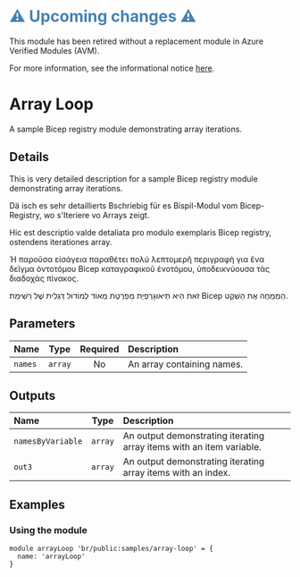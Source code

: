 <h1 style="color: steelblue;">⚠️ Upcoming changes ⚠️</h1>

This module has been retired without a replacement module in Azure Verified Modules (AVM).

For more information, see the informational notice [here](https://github.com/Azure/bicep-registry-modules?tab=readme-ov-file#%EF%B8%8F-upcoming-changes-%EF%B8%8F).

# Array Loop

A sample Bicep registry module demonstrating array iterations.

## Details

This is very detailed description for a sample Bicep registry module demonstrating array iterations.

Dä isch es sehr detaillierts Bschriebig für es Bispil-Modul vom Bicep-Registry, wo s'Iteriere vo Arrays zeigt.

Hic est descriptio valde detaliata pro modulo exemplaris Bicep registry, ostendens iterationes array.

Ἡ παροῦσα εἰσάγεια παραθέτει πολύ λεπτομερῆ περιγραφὴ για ἕνα δεῖγμα ὀντοτόμου Bicep καταγραφικοῦ ἐνοτόμου, ὑποδεικνύουσα τὰς διαδοχὰς πίνακος.

זֹאת הִיא תְּיאוּגָרַפְיַת מְפֵרֶטֶת מְאוֹד לְמוֹדוּל דַּגְלִית שֶׁל רֵשִׁימַת Bicep הַמְמַחֶה אֶת הַשֵׁקֶט.

## Parameters

| Name    | Type    | Required | Description                |
| :------ | :-----: | :------: | :------------------------- |
| `names` | `array` | No       | An array containing names. |

## Outputs

| Name              | Type    | Description                                                          |
| :---------------- | :-----: | :------------------------------------------------------------------- |
| `namesByVariable` | `array` | An output demonstrating iterating array items with an item variable. |
| `out3`            | `array` | An output demonstrating iterating array items with an index.         |

## Examples

### Using the module

```bicep
module arrayLoop 'br/public:samples/array-loop' = {
  name: 'arrayLoop'
}
```
